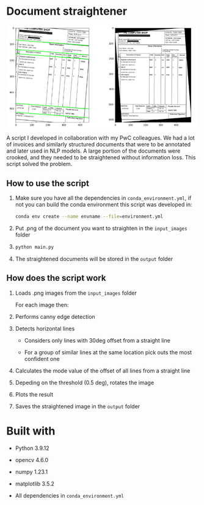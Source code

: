 # Document straightener

![Screenshot](/assets/showcase.png)

A script I developed in collaboration with my PwC colleagues. We had a lot of invoices and similarly structured documents that were to be annotated and later used in NLP models. A large portion of the documents were crooked, and they needed to be straightened without information loss. This script solved the problem.

## How to use the script

1. Make sure you have all the dependencies in `conda_environment.yml`, if not you can build the conda environment this script was developed in:
   
   ```bash
   conda env create --name envname --file=environment.yml
   ```

2. Put .png of the document you want to straighten in the `input_images` folder

3. ```bash
   python main.py
   ```

4. The straightened documents will be stored in the `output` folder

## How does the script work

1. Loads .png images from the `input_images` folder
   
   For each image then:

2. Performs canny edge detection

3. Detects horizontal lines
   
   - Considers only lines with 30deg offset from a straight line
   
   - For a group of similar lines at the same location pick outs the most confident one 

4. Calculates the mode value of the offset of all lines from a straight line

5. Depeding on the threshold (0.5 deg), rotates the image

6. Plots the result

7. Saves the straightened image in the `output` folder

# Built with

- Python 3.9.12

- opencv 4.6.0

- numpy 1.23.1

- matplotlib 3.5.2

- All dependencies in `conda_environment.yml`
